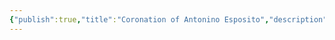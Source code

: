 ```yaml
---
{"publish":true,"title":"Coronation of Antonino Esposito","description":"Coronation of Tiialia's current king, [[Antonino Esposito|Antonino \"Nino\" Esposito]].","tags":["timeline"],"cssclasses":""}
---
```


